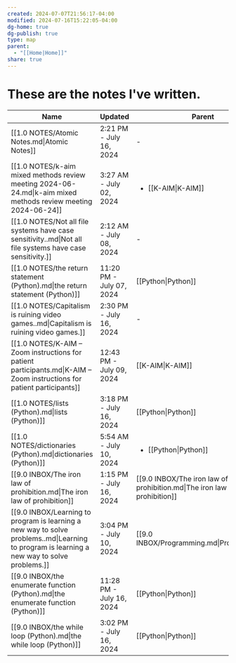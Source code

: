 ```yaml
---
created: 2024-07-07T21:56:17-04:00
modified: 2024-07-16T15:22:05-04:00
dg-home: true
dg-publish: true
type: map
parent:
  - "[[Home|Home]]"
share: true
---
```


# These are the **notes** I've written.
 
| Name                                                                                                                                        | Updated                  | Parent                                                                    | type |
| ------------------------------------------------------------------------------------------------------------------------------------------- | ------------------------ | ------------------------------------------------------------------------- | ---- |
| [[1.0 NOTES/Atomic Notes.md\|Atomic Notes]]                                                                                                 | 2:21 PM - July 16, 2024  | \-                                                                        | note |
| [[1.0 NOTES/k-aim mixed methods review meeting 2024-06-24.md\|k-aim mixed methods review meeting 2024-06-24]]                               | 3:27 AM - July 02, 2024  | <ul><li>[[K-AIM\|K-AIM]]</li></ul>                                       | note |
| [[1.0 NOTES/Not all file systems have case sensitivity..md\|Not all file systems have case sensitivity.]]                                   | 2:12 AM - July 08, 2024  | \-                                                                        | note |
| [[1.0 NOTES/the return statement (Python).md\|the return statement (Python)]]                                                               | 11:20 PM - July 07, 2024 | [[Python\|Python]]                                                        | note |
| [[1.0 NOTES/Capitalism is ruining video games..md\|Capitalism is ruining video games.]]                                                     | 2:30 PM - July 16, 2024  | \-                                                                        | note |
| [[1.0 NOTES/K-AIM – Zoom instructions for patient participants.md\|K-AIM – Zoom instructions for patient participants]]                     | 12:43 PM - July 09, 2024 | [[K-AIM\|K-AIM]]                                                          | note |
| [[1.0 NOTES/lists (Python).md\|lists (Python)]]                                                                                             | 3:18 PM - July 16, 2024  | [[Python\|Python]]                                                        | note |
| [[1.0 NOTES/dictionaries (Python).md\|dictionaries (Python)]]                                                                               | 5:54 AM - July 10, 2024  | <ul><li>[[Python\|Python]]</li></ul>                                     | note |
| [[9.0 INBOX/The iron law of prohibition.md\|The iron law of prohibition]]                                                                   | 1:15 PM - July 16, 2024  | [[9.0 INBOX/The iron law of prohibition.md\|The iron law of prohibition]] | note |
| [[9.0 INBOX/Learning to program is learning a new way to solve problems..md\|Learning to program is learning a new way to solve problems.]] | 3:04 PM - July 10, 2024  | [[9.0 INBOX/Programming.md\|Programming]]                                 | note |
| [[9.0 INBOX/the enumerate function (Python).md\|the enumerate function (Python)]]                                                           | 11:28 PM - July 16, 2024 | [[Python\|Python]]                                                        | note |
| [[9.0 INBOX/the while loop (Python).md\|the while loop (Python)]]                                                                           | 3:02 PM - July 16, 2024  | [[Python\|Python]]                                                        | note |

